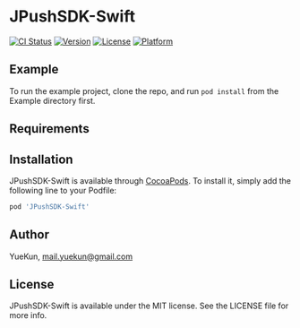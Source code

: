 # JPushSDK-Swift

[![CI Status](https://img.shields.io/travis/YueKun/JPushSDK-Swift.svg?style=flat)](https://travis-ci.org/YueKun/JPushSDK-Swift)
[![Version](https://img.shields.io/cocoapods/v/JPushSDK-Swift.svg?style=flat)](https://cocoapods.org/pods/JPushSDK-Swift)
[![License](https://img.shields.io/cocoapods/l/JPushSDK-Swift.svg?style=flat)](https://cocoapods.org/pods/JPushSDK-Swift)
[![Platform](https://img.shields.io/cocoapods/p/JPushSDK-Swift.svg?style=flat)](https://cocoapods.org/pods/JPushSDK-Swift)

## Example

To run the example project, clone the repo, and run `pod install` from the Example directory first.

## Requirements

## Installation

JPushSDK-Swift is available through [CocoaPods](https://cocoapods.org). To install
it, simply add the following line to your Podfile:

```ruby
pod 'JPushSDK-Swift'
```

## Author

YueKun, mail.yuekun@gmail.com

## License

JPushSDK-Swift is available under the MIT license. See the LICENSE file for more info.

